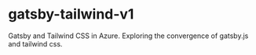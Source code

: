 # gatsby-tailwind-v1
Gatsby and Tailwind CSS in Azure. Exploring the convergence of gatsby.js and tailwind css.
